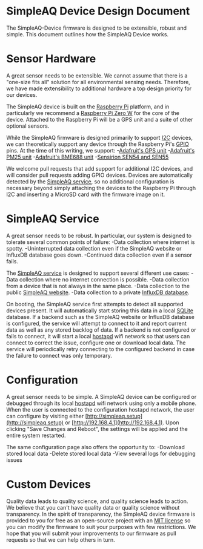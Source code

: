 # SimpleAQ Device Design Document

The SimpleAQ-Device firmware is designed to be extensible, robust and simple.
This document outlines how the SimpleAQ Device works.

# Sensor Hardware

A great sensor needs to be extensible.
We cannot assume that there is a "one-size fits all" solution for all environmental sensing needs.
Therefore, we have made extensibility to additional hardware a top design priority for our devices.

The SimpleAQ device is built on the [Raspberry Pi](https://www.raspberrypi.com/) platform, and in particularly we recommend a [Raspberry Pi Zero W](https://www.raspberrypi.com/products/raspberry-pi-zero-w/) for the core of the device.
Attached to the Raspberry Pi will be a GPS unit and a suite of other optional sensors.

While the SimpleAQ firmware is designed primarily to support [I2C](https://en.wikipedia.org/wiki/I%C2%B2C) devices, we can theoretically support any device through the Raspberry Pi's [GPIO](https://en.wikipedia.org/wiki/General-purpose_input/output) pins.
At the time of this writing, we support:
-[Adafruit's GPS unit](../devices/gps.py)
-[Adafruit's PM25 unit](../devices/pm25.py)
-[Adafruit's BME688 unit](../devices/bme688.py)
-[Sensirion SEN54 and SEN55](../devices/sen5xply)

We welcome pull requests that add support for additional I2C devices, and will consider pull requests adding GPIO devices.
Devices are automatically detected by the [SimpleAQ service](../simpleaq.py), so no additional configuration is necessary beyond simply attaching the devices to the Raspberry Pi through I2C and inserting a MicroSD card with the firmware image on it.

# SimpleAQ Service

A great sensor needs to be robust.
In particular, our system is designed to tolerate several common points of failure:
-Data collection where internet is spotty.
-Uninterrupted data collection even if the SimpleAQ website or InfluxDB database goes down.
-Continued data collection even if a sensor fails.

The [SimpleAQ service](../simpleaq.py) is designed to support several different use cases:
-Data collection where no internet connection is possible.
-Data collection from a device that is not always in the same place.
-Data collection to the public [SimpleAQ website](https://www.simpleaq.org).
-Data collection to a private [InfluxDB database](https://www.influxdata.com/).

On booting, the SimpleAQ service first attempts to detect all supported devices present.
It will automatically start storing this data in a local [SQLite](https://www.sqlite.org) database.
If a backend such as the SimpleAQ website or InfluxDB database is configured, the service will attempt to connect to it and report current data as well as any stored backlog of data.
If a backend is not configured or fails to connect, it will start a local [hostapd](https://en.wikipedia.org/wiki/Hostapd) wifi network so that users can connect to correct the issue, configure one or download local data.
The service will periodically retry connecting to the configured backend in case the failure to connect was only temporary.

# Configuration

A great sensor needs to be simple.
A SimpleAQ device can be configured or debugged through its local [hostapd](https://en.wikipedia.org/wiki/Hostapd) wifi network using only a mobile phone.
When the user is connected to the configuration hostapd network, the user can configure by visiting either [http://simpleaq.setup](http://simpleaq.setup) or [http://192.168.4.1](http://192.168.4.1).
Upon clicking "Save Changes and Reboot", the settings will be applied and the entire system restarted.

The same configuration page also offers the opportunity to:
-Download stored local data
-Delete stored local data
-View several logs for debugging issues

# Custom Devices

Quality data leads to quality science, and quality science leads to action.
We believe that you can't have quality data or quality science without transparency.
In the spirit of transparency, the SimpleAQ device firmware is provided to you for free as an open-source project with an [MIT license](../LICENSE.md) so you can modify the firmware to suit your purposes with few restrictions.
We hope that you will submit your improvements to our firmware as pull requests so that we can help others in turn.
